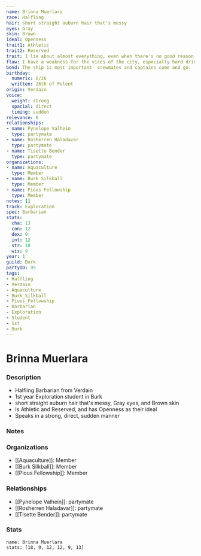 ```yaml
---
name: Brinna Muerlara
race: Halfling
hair: short straight auburn hair that's messy
eyes: Gray
skin: Brown
ideal: Openness
trait1: Athletic
trait2: Reserved
trait: I lie about almost everything, even when there's no good reason to.
flaw: I have a weakness for the vices of the city, especially hard drink.
bond: The ship is most important- crewmates and captains come and go.
birthday:
  numeric: 6/26
  written: 26th of Pelent
origin: Verdain
voice:
  weight: strong
  spacial: direct
  timing: sudden
relevance: 0
relationships:
- name: Pynelope Valhein
  type: partymate
- name: Rosherren Haladavar
  type: partymate
- name: Tisette Bender
  type: partymate
organizations:
- name: Aquaculture
  type: Member
- name: Burk Silkball
  type: Member
- name: Pious Fellowship
  type: Member
notes: []
track: Exploration
spec: Barbarian
stats:
  cha: 13
  con: 12
  dex: 9
  int: 12
  str: 18
  wis: 9
year: 1
guild: Burk
partyID: 95
tags:
- Halfling
- Verdain
- Aquaculture
- Burk_Silkball
- Pious_Fellowship
- Barbarian
- Exploration
- Student
- 1st
- Burk
---
```

# Brinna Muerlara
### Description
- Halfling Barbarian from Verdain
- 1st year Exploration student in Burk
- short straight auburn hair that's messy, Gray eyes, and Brown skin
- Is Athletic and Reserved, and has Openness as their ideal
- Speaks in a strong, direct, sudden manner

### Notes

### Organizations
- [[Aquaculture]]: Member
- [[Burk Silkball]]: Member
- [[Pious Fellowship]]: Member

### Relationships
- [[Pynelope Valhein]]: partymate
- [[Rosherren Haladavar]]: partymate
- [[Tisette Bender]]: partymate

### Stats
```statblock
name: Brinna Muerlara
stats: [18, 9, 12, 12, 9, 13]
```